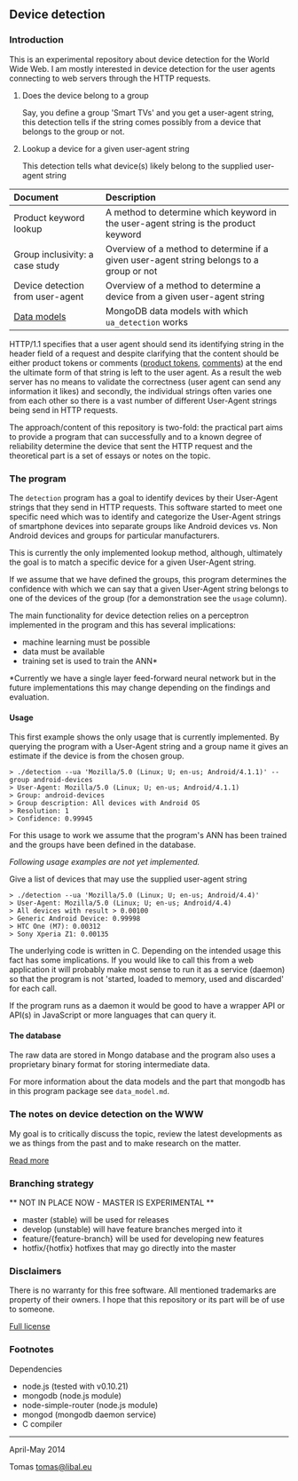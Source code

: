 ## Device detection

### Introduction

This is an experimental repository about device detection for the World Wide
Web. I am mostly interested in device detection for the user agents connecting to web servers through the HTTP requests.

1. Does the device belong to a group

   Say, you define a group 'Smart TVs' and you get a user-agent string, this detection tells if the string comes possibly from a device that belongs to the group or not.

2. Lookup a device for a given user-agent string

   This detection tells what device(s) likely belong to the supplied user-agent string

| Document                       | Description                  |
|:------------------------------ |:---------------------------- |
| Product keyword lookup         | A method to determine which keyword in the user-agent string is the product keyword |
| Group inclusivity: a case study | Overview of a method to determine if a given user-agent string belongs to a group or not |
| Device detection from user-agent | Overview of a method to determine a device from a given user-agent string |
| [Data models](https://github.com/tomaslibal/ua-detection/blob/master/doc/data_model.md) | MongoDB data models with which `ua_detection` works |

HTTP/1.1 specifies that a user agent should send its identifying string in the header field of a request and despite clarifying that the content should be either product tokens or comments ([product tokens](http://tools.ietf.org/html/rfc2616#section-3.8), [comments](http://tools.ietf.org/html/rfc2616#page-17)) at the end the ultimate form of that string is left to the user agent. As a result the web server has no means to validate the correctness (user agent can send any information it likes) and secondly, the individual strings often varies one from each other so there is a vast number of different User-Agent strings being send in HTTP requests.

The approach/content of this repository is two-fold: the practical part aims to provide a program that
can successfully and to a known degree of reliability determine the device that sent the HTTP request and
the theoretical part is a set of essays or notes on the topic.

### The program

The `detection` program has a goal to identify devices by their User-Agent strings that they send in HTTP requests. This software started to meet one specific need which was to identify and categorize the User-Agent strings of smartphone devices into separate groups like Android devices vs. Non Android devices and groups for particular manufacturers.

This is currently the only implemented lookup method, although, ultimately the goal is to match a specific device for a given User-Agent string.

If we assume that we have defined the groups, this program determines the confidence with which we can say that a given User-Agent string belongs to one of the devices of the group (for a demonstration see the `usage` column).

The main functionality for device detection relies on a perceptron implemented in the program and this has several implications:

- machine learning must be possible
- data must be available
- training set is used to train the ANN*

*Currently we have a single layer feed-forward neural network but in the future implementations this may change depending on the findings and evaluation.

#### Usage

This first example shows the only usage that is currently implemented. By querying the program with a User-Agent string and a group name it gives an estimate if the device is from the chosen group.

    > ./detection --ua 'Mozilla/5.0 (Linux; U; en-us; Android/4.1.1)' --group android-devices
    > User-Agent: Mozilla/5.0 (Linux; U; en-us; Android/4.1.1)
    > Group: android-devices
    > Group description: All devices with Android OS
    > Resolution: 1
    > Confidence: 0.99945

For this usage to work we assume that the program's ANN has been trained and the groups have been defined in the database.

*Following usage examples are not yet implemented.*

Give a list of devices that may use the supplied user-agent string

    > ./detection --ua 'Mozilla/5.0 (Linux; U; en-us; Android/4.4)'
    > User-Agent: Mozilla/5.0 (Linux; U; en-us; Android/4.4)
    > All devices with result > 0.00100
    > Generic Android Device: 0.99998
    > HTC One (M7): 0.00312
    > Sony Xperia Z1: 0.00135


The underlying code is written in C. Depending on the intended usage this fact has some implications. If you would like to call this from a web application it will probably make most sense to run it as a service (daemon) so that the program is not 'started, loaded to memory, used and discarded' for each call.

If the program runs as a daemon it would be good to have a wrapper API or API(s) in JavaScript or more languages that can query it.

#### The database

The raw data are stored in Mongo database and the program also uses a proprietary binary format for storing intermediate data.


For more information about the data models and the part that mongodb has in this program package see `data_model.md`.

### The notes on device detection on the WWW

My goal is to critically discuss the topic, review the latest developments as
we as things from the past and to make research on the matter.

[Read more](http://github.com/tomaslibal/ua-detection/doc)

### Branching strategy

  ** NOT IN PLACE NOW - MASTER IS EXPERIMENTAL **

- master (stable) will be used for releases
- develop (unstable) will have feature branches merged into it
- feature/{feature-branch} will be used for developing new features
- hotfix/{hotfix} hotfixes that may go directly into the master

### Disclaimers

There is no warranty for this free software. All mentioned trademarks are property
of their owners. I hope that this repository or its part will be of use to someone.

[Full license](https://github.com/tomaslibal/ua-detection/blob/master/LICENSE)

### Footnotes

Dependencies

- node.js (tested with v0.10.21)
- mongodb (node.js module)
- node-simple-router (node.js module)
- mongod  (mongodb daemon service)
- C compiler

---
April-May 2014

Tomas <tomas@libal.eu>
